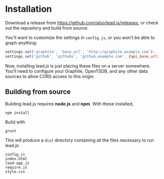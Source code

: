 # Installation

Download a release from https://github.com/also/lead.js/releases, or check out the repository and build from source.

You'll want to customize the settings in `config.js`, or you won't be able to graph anything:

```javascript
settings.set('graphite', 'base_url', 'http://graphite.example.com');
settings.set('github', 'githubs', 'github.example.com', {api_base_url: 'https://github.example.com/api/v3', requires_access_token: true});
```

Now, installing lead.js is just placing these files on a server somewhere. You'll need to configure your Graphite, OpenTSDB, and any other data sources to allow CORS access to this origin.

## Building from source

Building lead.js requires **node.js** and **npm**.
With these installed,

```
npm install
```

Build with

```
grunt
```

This will produce a `dist` directory containing all the files necessary to run lead.js:

```
config.js
index.html
lead-app.js
require.js
style.css
```
